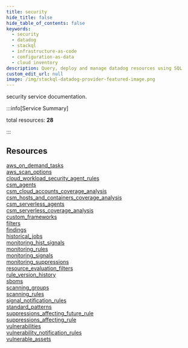 ```yaml
---
title: security
hide_title: false
hide_table_of_contents: false
keywords:
  - security
  - datadog
  - stackql
  - infrastructure-as-code
  - configuration-as-data
  - cloud inventory
description: Query, deploy and manage datadog resources using SQL
custom_edit_url: null
image: /img/stackql-datadog-provider-featured-image.png
---
```


security service documentation.

:::info[Service Summary]

total resources: __28__  

:::

## Resources
<div class="row">
<div class="providerDocColumn">
<a href="/services/security/aws_on_demand_tasks/">aws_on_demand_tasks</a><br />
<a href="/services/security/aws_scan_options/">aws_scan_options</a><br />
<a href="/services/security/cloud_workload_security_agent_rules/">cloud_workload_security_agent_rules</a><br />
<a href="/services/security/csm_agents/">csm_agents</a><br />
<a href="/services/security/csm_cloud_accounts_coverage_analysis/">csm_cloud_accounts_coverage_analysis</a><br />
<a href="/services/security/csm_hosts_and_containers_coverage_analysis/">csm_hosts_and_containers_coverage_analysis</a><br />
<a href="/services/security/csm_serverless_agents/">csm_serverless_agents</a><br />
<a href="/services/security/csm_serverless_coverage_analysis/">csm_serverless_coverage_analysis</a><br />
<a href="/services/security/custom_frameworks/">custom_frameworks</a><br />
<a href="/services/security/filters/">filters</a><br />
<a href="/services/security/findings/">findings</a><br />
<a href="/services/security/historical_jobs/">historical_jobs</a><br />
<a href="/services/security/monitoring_hist_signals/">monitoring_hist_signals</a><br />
<a href="/services/security/monitoring_rules/">monitoring_rules</a>
</div>
<div class="providerDocColumn">
<a href="/services/security/monitoring_signals/">monitoring_signals</a><br />
<a href="/services/security/monitoring_suppressions/">monitoring_suppressions</a><br />
<a href="/services/security/resource_evaluation_filters/">resource_evaluation_filters</a><br />
<a href="/services/security/rule_version_history/">rule_version_history</a><br />
<a href="/services/security/sboms/">sboms</a><br />
<a href="/services/security/scanning_groups/">scanning_groups</a><br />
<a href="/services/security/scanning_rules/">scanning_rules</a><br />
<a href="/services/security/signal_notification_rules/">signal_notification_rules</a><br />
<a href="/services/security/standard_patterns/">standard_patterns</a><br />
<a href="/services/security/suppressions_affecting_future_rule/">suppressions_affecting_future_rule</a><br />
<a href="/services/security/suppressions_affecting_rule/">suppressions_affecting_rule</a><br />
<a href="/services/security/vulnerabilities/">vulnerabilities</a><br />
<a href="/services/security/vulnerability_notification_rules/">vulnerability_notification_rules</a><br />
<a href="/services/security/vulnerable_assets/">vulnerable_assets</a>
</div>
</div>